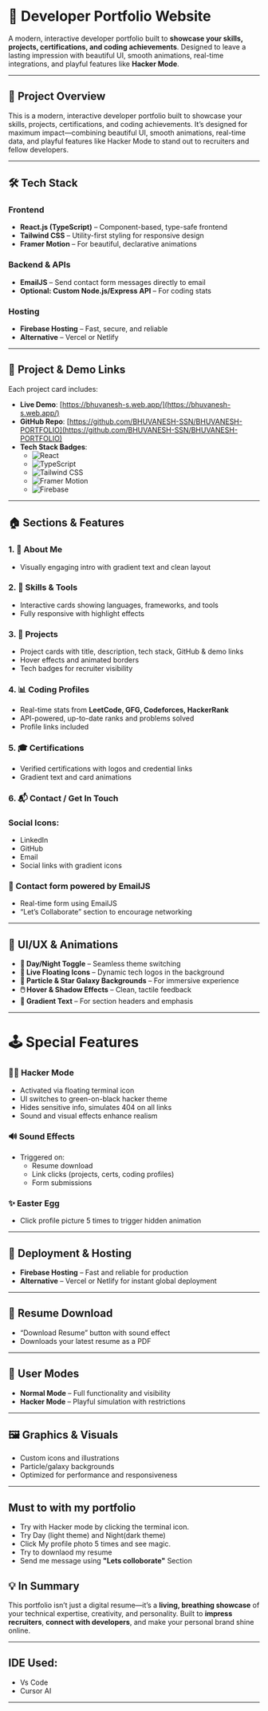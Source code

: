 # 🚀 Developer Portfolio Website

A modern, interactive developer portfolio built to **showcase your skills, projects, certifications, and coding achievements**. Designed to leave a lasting impression with beautiful UI, smooth animations, real-time integrations, and playful features like **Hacker Mode**.

---

## 🌟 Project Overview

This is a modern, interactive developer portfolio built to showcase your skills, projects, certifications, and coding achievements. It’s designed for maximum impact—combining beautiful UI, smooth animations, real-time data, and playful features like Hacker Mode to stand out to recruiters and fellow developers.

---

## 🛠️ Tech Stack

### Frontend
- **React.js (TypeScript)** – Component-based, type-safe frontend
- **Tailwind CSS** – Utility-first styling for responsive design
- **Framer Motion** – For beautiful, declarative animations

### Backend & APIs
- **EmailJS** – Send contact form messages directly to email
- **Optional: Custom Node.js/Express API** – For coding stats

### Hosting
- **Firebase Hosting** – Fast, secure, and reliable
- **Alternative** – Vercel or Netlify

---

## 🔗 Project & Demo Links

Each project card includes:

- **Live Demo**: [https://bhuvanesh-s.web.app/](https://bhuvanesh-s.web.app/)
- **GitHub Repo**: [https://github.com/BHUVANESH-SSN/BHUVANESH-PORTFOLIO](https://github.com/BHUVANESH-SSN/BHUVANESH-PORTFOLIO)
- **Tech Stack Badges**:
  - ![React](https://img.shields.io/badge/Frontend-React-blue?logo=react)
  - ![TypeScript](https://img.shields.io/badge/TypeScript-Enabled-blue?logo=typescript)
  - ![Tailwind CSS](https://img.shields.io/badge/Styling-Tailwind_CSS-38B2AC?logo=tailwind-css)
  - ![Framer Motion](https://img.shields.io/badge/Animations-Framer_Motion-purple?logo=framer)
  - ![Firebase](https://img.shields.io/badge/Hosting-Firebase-yellow?logo=firebase)

---

## 🏠 Sections & Features

### 1. 💼 About Me
- Visually engaging intro with gradient text and clean layout

### 2. 🧠 Skills & Tools
- Interactive cards showing languages, frameworks, and tools
- Fully responsive with highlight effects

### 3. 🧩 Projects
- Project cards with title, description, tech stack, GitHub & demo links
- Hover effects and animated borders
- Tech badges for recruiter visibility

### 4. 📊 Coding Profiles
- Real-time stats from **LeetCode, GFG, Codeforces, HackerRank**
- API-powered, up-to-date ranks and problems solved
- Profile links included

### 5. 🎓 Certifications
- Verified certifications with logos and credential links
- Gradient text and card animations

### 6. 📬 Contact / Get In Touch
### Social Icons:
- LinkedIn
- GitHub
- Email
- Social links with gradient icons
### 📄 Contact form powered by EmailJS

- Real-time form using EmailJS
- “Let’s Collaborate” section to encourage networking

---

## 🎨 UI/UX & Animations

- **🌙 Day/Night Toggle** – Seamless theme switching
- **🧬 Live Floating Icons** – Dynamic tech logos in the background
- **🌌 Particle & Star Galaxy Backgrounds** – For immersive experience
- **🖱️ Hover & Shadow Effects** – Clean, tactile feedback
- **🌈 Gradient Text** – For section headers and emphasis

---

# 🕹️ Special Features

### 👨‍💻 Hacker Mode
- Activated via floating terminal icon
- UI switches to green-on-black hacker theme
- Hides sensitive info, simulates 404 on all links
- Sound and visual effects enhance realism

### 🔊 Sound Effects
- Triggered on:
  - Resume download
  - Link clicks (projects, certs, coding profiles)
  - Form submissions

### ✨ Easter Egg
- Click profile picture 5 times to trigger hidden animation

---

## 🚀 Deployment & Hosting

- **Firebase Hosting** – Fast and reliable for production
- **Alternative** – Vercel or Netlify for instant global deployment

---

## 📄 Resume Download

- “Download Resume” button with sound effect
- Downloads your latest resume as a PDF

---

## 👥 User Modes

- **Normal Mode** – Full functionality and visibility
- **Hacker Mode** – Playful simulation with restrictions

---

## 🖼️ Graphics & Visuals

- Custom icons and illustrations
- Particle/galaxy backgrounds
- Optimized for performance and responsiveness


---

## Must to with my portfolio 
-  Try with Hacker mode by clicking the terminal icon.
-  Try Day (light theme) and Night(dark theme)
-  Click My profile photo 5 times and see magic.
-  Try to downlaod my resume
-  Send me message using **"Lets colloborate"** Section
      
## 💡 In Summary

This portfolio isn’t just a digital resume—it’s a **living, breathing showcase** of your technical expertise, creativity, and personality. Built to **impress recruiters**, **connect with developers**, and make your personal brand shine online.

---

## IDE Used:

- Vs Code
- Cursor AI

---

